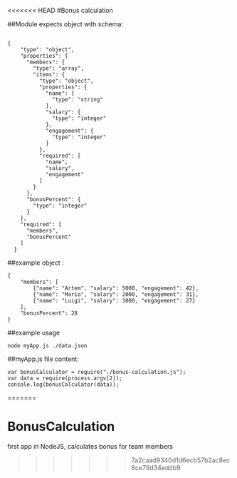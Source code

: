 <<<<<<< HEAD
#Bonus calculation


##Module expects object with schema:
```

{  
    "type": "object",  
    "properties": {  
      "members": {  
        "type": "array",  
        "items": {  
          "type": "object",  
          "properties": {  
            "name": {  
              "type": "string"  
            },  
            "salary": {  
              "type": "integer"  
            },  
            "engagement": {  
              "type": "integer"  
            }  
          },  
          "required": [  
            "name",  
            "salary",  
            "engagement"  
          ]  
        }  
      },  
      "bonusPercent": {  
        "type": "integer"  
      }  
    },  
    "required": [  
      "members",  
      "bonusPercent"  
    ]  
  }  
```
##example object :
````
{  
    "members": [  
        {"name": "Artem", "salary": 5000, "engagement": 42},  
        {"name": "Mario", "salary": 2000, "engagement": 31},  
        {"name": "Luigi", "salary": 3000, "engagement": 27}  
    ],  
    "bonusPercent": 28  
}  
````
##example usage
````
node myApp.js ./data.json  
````
##myApp.js file content:
````
var bonusCalculator = require("./bonus-calculation.js");  
var data = require(process.argv[2]);  
console.log(bonusCalculator(data));  

````   
=======
# BonusCalculation
first app in NodeJS, calculates bonus for team members
>>>>>>> 7a2caad9340d1d6ecb57b2ac8ec8ce79d34eddb9
